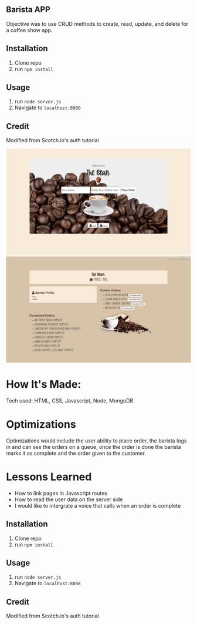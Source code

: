 ## Barista APP

Objective was to use CRUD methods to create, read, update, and delete for a coffee show app. 

## Installation

1. Clone repo
2. run `npm install`

## Usage

1. run `node server.js`
2. Navigate to `localhost:8080`

## Credit

Modified from Scotch.io's auth tutorial 

![ screenshot of application](https://github.com/asiahbennettdev/moses-barista/blob/master/public/img/ss.png)
![ screenshot of application](https://github.com/asiahbennettdev/moses-barista/blob/master/public/img/sc.png)

# How It's Made:
Tech used: HTML, CSS, Javascript, Node, MongoDB

# Optimizations
Optimizations would include the user ability to place order, the barista logs in and can see the orders on a queue, once the order is done the barista marks it as complete and the order given to the customer.


# Lessons Learned 
* How to link pages in Javascript routes
* How to read the user data on the server side
* I would like to intergrate a voice that calls when an order is complete

## Installation

1. Clone repo
2. run `npm install`

## Usage

1. run `node server.js`
2. Navigate to `localhost:8088`

## Credit

Modified from Scotch.io's auth tutorial
